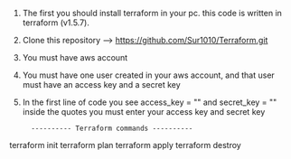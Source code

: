 1. The first you should install terraform in your pc. 
     this code is written in terraform (v1.5.7).
2. Clone this repository --> https://github.com/Sur1010/Terraform.git
3. You must have aws account
4. You must have one user created in your aws account, and that user must have an access key and a secret key
5. In the first line of code you see access_key = "" and secret_key = ""
   inside the quotes you must enter your access key and secret key
   
         ---------- Terraform commands ----------
terraform init
terraform plan 
terraform apply
terraform destroy
    
